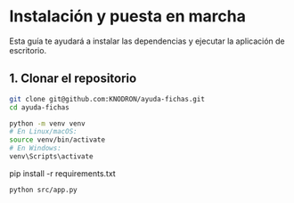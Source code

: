 # Instalación y puesta en marcha

Esta guía te ayudará a instalar las dependencias y ejecutar la aplicación de escritorio.

## 1. Clonar el repositorio

```bash
git clone git@github.com:KNODRON/ayuda-fichas.git
cd ayuda-fichas

python -m venv venv
# En Linux/macOS:
source venv/bin/activate
# En Windows:
venv\Scripts\activate
```
pip install -r requirements.txt
```
python src/app.py

```
